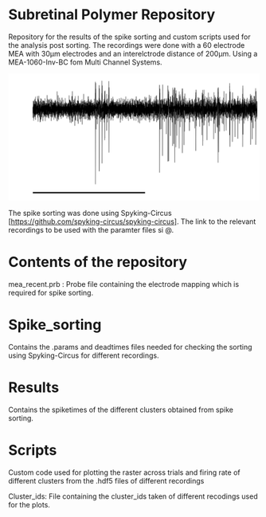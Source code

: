 # Subretinal Polymer Repository 

Repository for the results of the spike sorting and custom scripts used for the analysis post sorting.
The recordings were done with a 60 electrode MEA with 30&mu;m  electrodes and an interelctrode distance of 200&mu;m. Using a MEA-1060-Inv-BC fom Multi Channel Systems.

![plot](https://github.com/jncmel/spike-analysis/blob/main/Filtered_data.png)

The spike sorting was done using Spyking-Circus [https://github.com/spyking-circus/spyking-circus]. The link to the relevant recordings to be used with the paramter files si @. 

# Contents of the repository

mea_recent.prb : Probe file containing the electrode mapping which is required for spike sorting.
# Spike_sorting

Contains the .params and deadtimes files needed for checking the sorting using Spyking-Circus for different recordings.



# Results
Contains the spiketimes of the different clusters obtained from spike sorting. 




# Scripts
Custom code used for plotting the raster across trials and firing rate of different clusters from the .hdf5 files of different recordings

Cluster_ids: File containing the cluster_ids taken of different recodings used for the plots.
